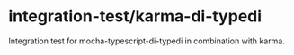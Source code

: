 # integration-test/karma-di-typedi

Integration test for mocha-typescript-di-typedi in combination with karma.
